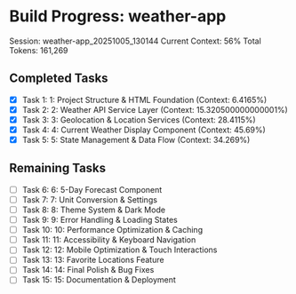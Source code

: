 # Build Progress: weather-app
Session: weather-app_20251005_130144
Current Context: 56%
Total Tokens: 161,269

## Completed Tasks
- [x] Task 1: 1: Project Structure & HTML Foundation (Context: 6.4165%)
- [x] Task 2: 2: Weather API Service Layer (Context: 15.320500000000001%)
- [x] Task 3: 3: Geolocation & Location Services (Context: 28.4115%)
- [x] Task 4: 4: Current Weather Display Component (Context: 45.69%)
- [x] Task 5: 5: State Management & Data Flow (Context: 34.269%)

## Remaining Tasks
- [ ] Task 6: 6: 5-Day Forecast Component
- [ ] Task 7: 7: Unit Conversion & Settings
- [ ] Task 8: 8: Theme System & Dark Mode
- [ ] Task 9: 9: Error Handling & Loading States
- [ ] Task 10: 10: Performance Optimization & Caching
- [ ] Task 11: 11: Accessibility & Keyboard Navigation
- [ ] Task 12: 12: Mobile Optimization & Touch Interactions
- [ ] Task 13: 13: Favorite Locations Feature
- [ ] Task 14: 14: Final Polish & Bug Fixes
- [ ] Task 15: 15: Documentation & Deployment
